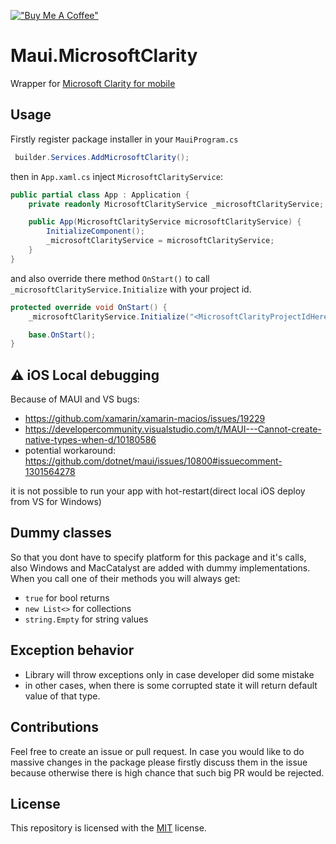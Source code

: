 ﻿[!["Buy Me A Coffee"](https://www.buymeacoffee.com/assets/img/custom_images/orange_img.png)](https://www.buymeacoffee.com/kebechet)

# Maui.MicrosoftClarity
Wrapper for [Microsoft Clarity for mobile](https://clarity.microsoft.com/)

## Usage
Firstly register package installer in your `MauiProgram.cs`
```csharp
 builder.Services.AddMicrosoftClarity();
```

then in `App.xaml.cs` inject `MicrosoftClarityService`:
```csharp
public partial class App : Application {
    private readonly MicrosoftClarityService _microsoftClarityService;

    public App(MicrosoftClarityService microsoftClarityService) {
        InitializeComponent();
        _microsoftClarityService = microsoftClarityService;
    }
}
```
and also override there method `OnStart()` to call `_microsoftClarityService.Initialize` with your project id.

```csharp
protected override void OnStart() {
    _microsoftClarityService.Initialize("<MicrosoftClarityProjectIdHere>");

    base.OnStart();
}
```

## ⚠️ iOS Local debugging
Because of MAUI and VS bugs:
- https://github.com/xamarin/xamarin-macios/issues/19229
- https://developercommunity.visualstudio.com/t/MAUI---Cannot-create-native-types-when-d/10180586
- potential workaround: https://github.com/dotnet/maui/issues/10800#issuecomment-1301564278

it is not possible to run your app with hot-restart(direct local iOS deploy from VS for Windows)

## Dummy classes

So that you dont have to specify platform for this package and it's calls, also Windows and MacCatalyst are added with dummy implementations. When you call one of their methods you will always get:
- `true` for bool returns
- `new List<>` for collections
- `string.Empty` for string values

## Exception behavior
- Library will throw exceptions only in case developer did some mistake
- in other cases, when there is some corrupted state it will return default value of that type.

## Contributions
Feel free to create an issue or pull request. In case you would like to do massive changes in the package please firstly discuss them in the issue because otherwise there is high chance that such big PR would be rejected.

## License
This repository is licensed with the [MIT](LICENSE.txt) license.
